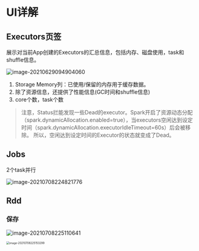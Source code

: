 # UI详解

## Executors页签

展示对当前App创建的Executors的汇总信息，包括内存、磁盘使用，task和shuffle信息。

![image-20210629094904060](https://piggo-picture.oss-cn-hangzhou.aliyuncs.com/image/image-20210629094904060.png)

1. Storage Memory列：已使用/保留的内存用于缓存数据。
2. 除了资源信息，还提供了性能信息(GC时间和shuffle信息)
3. core个数，task个数

> 注意，Status拦能发现一些Dead的executor。Spark开启了资源动态分配（spark.dynamicAllocation.enabled=true），当executors空闲达到设定时间（spark.dynamicAllocation.executorIdleTimeout=60s）后会被移除。
> 所以，空闲达到设定时间的Executor的状态就变成了Dead。

## Jobs

2个task并行

![image-20210708224821776](https://piggo-picture.oss-cn-hangzhou.aliyuncs.com/image/image-20210708224821776.png)

## Rdd

### 保存

![image-20210708225110641](https://piggo-picture.oss-cn-hangzhou.aliyuncs.com/image/image-20210708225110641.png)

<img src="https://piggo-picture.oss-cn-hangzhou.aliyuncs.com/image/image-20210708225153299.png" alt="image-20210708225153299" style="zoom:50%;" />


